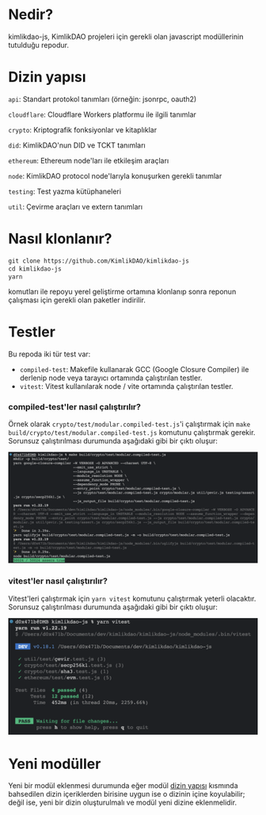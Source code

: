 # Nedir?
kimlikdao-js, KimlikDAO projeleri için gerekli olan javascript modüllerinin tutulduğu repodur.

# Dizin yapısı

`api`: Standart protokol tanımları (örneğin: jsonrpc, oauth2)

`cloudflare`: Cloudflare Workers platformu ile ilgili tanımlar

`crypto`: Kriptografik fonksiyonlar ve kitaplıklar

`did`: KimlikDAO'nun DID ve TCKT tanımları

`ethereum`: Ethereum node'ları ile etkileşim araçları

`node`: KimlikDAO protocol node'larıyla konuşurken gerekli tanımlar

`testing`: Test yazma kütüphaneleri

`util`: Çevirme araçları ve extern tanımları

# Nasıl klonlanır?

```shell 
git clone https://github.com/KimlikDAO/kimlikdao-js
cd kimlikdao-js
yarn
``` 
komutları ile repoyu yerel geliştirme ortamına klonlanıp sonra reponun çalışması için gerekli olan paketler indirilir.

# Testler

Bu repoda iki tür test var:
* `compiled-test`: Makefile kullanarak GCC (Google Closure Compiler) ile derlenip node veya tarayıcı ortamında çalıştırılan testler.
* `vitest`: Vitest kullanılarak node / vite ortamında çalıştırılan testler.

### compiled-test'ler nasıl çalıştırılır?

Örnek olarak `crypto/test/modular.compiled-test.js`'i çalıştırmak için `make build/crypto/test/modular.compiled-test.js` komutunu çalıştırmak gerekir. Sorunsuz çalıştırılması durumunda aşağıdaki gibi bir çıktı oluşur:

![](.github/img/modular.compiled-test.js_ornek_cikti.png "Örnek modular.compiled-test.js çıktısı")

### vitest'ler nasıl çalıştırılır?

Vitest'leri çalıştırmak için `yarn vitest` komutunu çalıştırmak yeterli olacaktır. Sorunsuz çalıştırılması durumunda aşağıdaki gibi bir çıktı oluşur:

![](.github/img/vitest_ornek_cikti.png "Örnek vitest çıktısı")

# Yeni modüller

Yeni bir modül eklenmesi durumunda eğer modül [dizin yapısı](#Dizin-yapısı) kısmında bahsedilen dizin içeriklerden birisine uygun ise o dizinin içine koyulabilir; değil ise, yeni bir dizin oluşturulmalı ve modül yeni dizine eklenmelidir.
